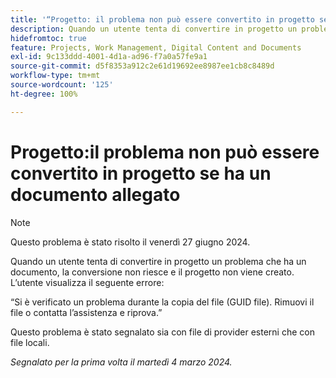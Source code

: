 ```yaml
---
title: '“Progetto: il problema non può essere convertito in progetto se ha allegato un documento”'
description: Quando un utente tenta di convertire in progetto un problema che ha un documento, la conversione non riesce e il progetto non viene creato. L’utente visualizza un errore.
hidefromtoc: true
feature: Projects, Work Management, Digital Content and Documents
exl-id: 9c133ddd-4001-4d1a-ad96-f7a0a57fe9a1
source-git-commit: d5f8353a912c2e61d19692ee8987ee1cb8c8489d
workflow-type: tm+mt
source-wordcount: '125'
ht-degree: 100%

---
```


# Progetto:il problema non può essere convertito in progetto se ha un documento allegato

>[!NOTE]
>
>Questo problema è stato risolto il venerdì 27 giugno 2024.


Quando un utente tenta di convertire in progetto un problema che ha un documento, la conversione non riesce e il progetto non viene creato. L’utente visualizza il seguente errore:

“Si è verificato un problema durante la copia del file (GUID file). Rimuovi il file o contatta l’assistenza e riprova.”

Questo problema è stato segnalato sia con file di provider esterni che con file locali.

_Segnalato per la prima volta il martedì 4 marzo 2024._
